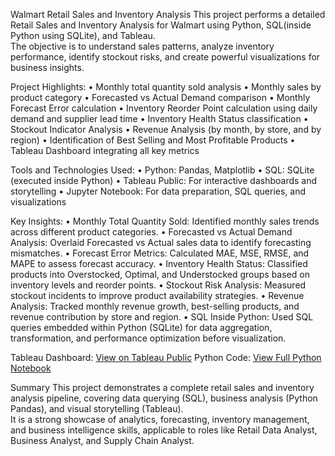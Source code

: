 Walmart Retail Sales and Inventory Analysis
This project performs a detailed Retail Sales and Inventory Analysis for Walmart using Python, SQL(inside Python using SQLite), and Tableau.  
The objective is to understand sales patterns, analyze inventory performance, identify stockout risks, and create powerful visualizations for business insights.


 Project Highlights:
	•	Monthly total quantity sold analysis
	•	Monthly sales by product category
	•	Forecasted vs Actual Demand comparison
	•	Monthly Forecast Error calculation
	•	Inventory Reorder Point calculation using daily demand and supplier lead time
	•	Inventory Health Status classification
	•	Stockout Indicator Analysis
	•	Revenue Analysis (by month, by store, and by region)
	•	Identification of Best Selling and Most Profitable Products
	•	Tableau Dashboard integrating all key metrics



Tools and Technologies Used:
	•	Python: Pandas, Matplotlib
	•	SQL: SQLite (executed inside Python)
	•	Tableau Public: For interactive dashboards and storytelling
	•	Jupyter Notebook: For data preparation, SQL queries, and visualizations


Key Insights:
	•	Monthly Total Quantity Sold: Identified monthly sales trends across different product categories.
	•	Forecasted vs Actual Demand Analysis: Overlaid Forecasted vs Actual sales data to identify forecasting mismatches.
	•	Forecast Error Metrics: Calculated MAE, MSE, RMSE, and MAPE to assess forecast accuracy.
	•	Inventory Health Status: Classified products into Overstocked, Optimal, and Understocked groups based on inventory levels and reorder points.
	•	Stockout Risk Analysis: Measured stockout incidents to improve product availability strategies.
	•	Revenue Analysis: Tracked monthly revenue growth, best-selling products, and revenue contribution by store and region.
	•	SQL Inside Python: Used SQL queries embedded within Python (SQLite) for data aggregation, transformation, and performance optimization before visualization.


Tableau Dashboard: [View on Tableau Public](https://public.tableau.com/views/walmarttableaupublic-1/AnalysisDashboard?:language=en-US&:sid=&:redirect=auth&:display_count=n&:origin=viz_share_link)
Python Code: [View Full Python Notebook](https://nbviewer.org/github/VaishnavCh26/Wakmart-Project-Repository/blob/main/Walmart%20project.ipynb)

Summary
This project demonstrates a complete retail sales and inventory analysis pipeline, covering data querying (SQL), business analysis (Python Pandas), and visual storytelling (Tableau).  
It is a strong showcase of analytics, forecasting, inventory management, and business intelligence skills, applicable to roles like Retail Data Analyst, Business Analyst, and Supply Chain Analyst.

